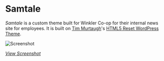 #  Samtale

*Samtale* is a custom theme built for Winkler Co-op for their internal news site for employees. It is built on <a href="https://github.com/murtaugh">Tim Murtaugh</a>'s <a href="https://github.com/murtaugh/HTML5-Reset-Wordpress-Theme">HTML5 Reset WordPress Theme</a>.

![Screenshot](https://d13yacurqjgara.cloudfront.net/users/117659/screenshots/2223890/internal_communications_example_post___co-op_internal_communications__20150901__1x.png)

*[View Screenshot](https://dribbble.com/shots/2223890-Internal-Communications-Blog-WIP)*
